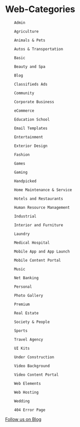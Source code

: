 # Web-Categories

        Admin 

        Agriculture 

        Animals & Pets 

        Autos & Transportation 

        Basic

        Beauty and Spa 

        Blog 

        Classifieds Ads 

        Community 

        Corporate Business 

        eCommerce 

        Education School 

        Email Templates 

        Entertainment 

        Exterior Design

        Fashion 

        Games 

        Gaming 

        Handpicked 

        Home Maintenance & Service

        Hotels and Restaurants 

        Human Resource Management 

        Industrial 

        Interior and Furniture 

        Laundry 

        Medical Hospital

        Mobile App and App Launch 

        Mobile Content Portal 

        Music 

        Net Banking

        Personal

        Photo Gallery

        Premium 

        Real Estate 

        Society & People 

        Sports 

        Travel Agency 

        UI Kits 

        Under Construction 

        Video Background 

        Video Content Portal 

        Web Elements 

        Web Hosting 

        Wedding 
        
        404 Error Page 




<a href="http://starwalt.in/Blogs/index.html">Follow us on Blog</a>
